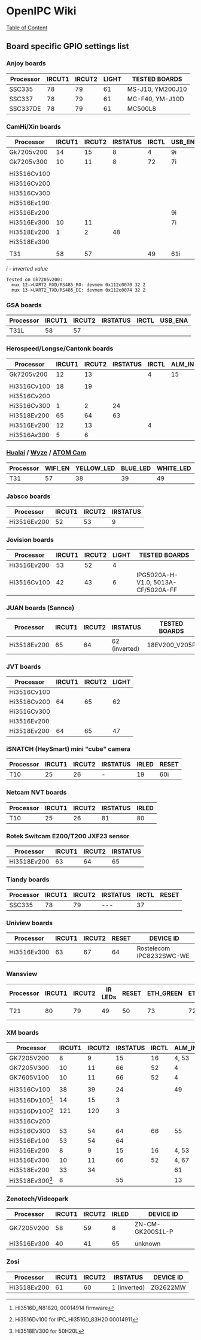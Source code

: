 # OpenIPC Wiki
[Table of Content](../README.md)

Board specific GPIO settings list
---------------------------------

### Anjoy boards

| Processor   | IRCUT1 | IRCUT2 | LIGHT | TESTED BOARDS    |
|-------------|--------|--------|-------|------------------|
| SSC335      | 78     | 79     | 61    | MS-J10, YM200J10 |
| SSC337      | 78     | 79     | 61    | MC-F40, YM-J10D  |
| SSC337DE    | 78     | 79     | 61    | MC500L8          |

### CamHi/Xin boards

| Processor   | IRCUT1 | IRCUT2 | IRSTATUS | IRCTL | USB_ENA | UART2_RTS/RS485_DE | UART2_RXD/RS485_RO | UART2_TXD/RS485_DI | AUDIO_ENA | RESET | PWM | SD_VCC |
|-------------|--------|--------|----------|-------|---------|--------------------|--------------------|--------------------|-----------|-------|-----|--------|
| Gk7205v200  | 14     | 15     | 8        | 4     | 9i      | 54                 | 12                 | 13                 |           |       |     |        |
| Gk7205v300  | 10     | 11     | 8        | 72    | 7i      |                    |                    |                    | 52        |       |     |        |
|             |        |        |          |       |         |                    |                    |                    |           |       |     |        |
| Hi3516Cv100 |        |        |          |       |         |                    |                    |                    |           |       |     |        |
| Hi3516Cv200 |        |        |          |       |         |                    |                    |                    |           |       |     |        |
| Hi3516Cv300 |        |        |          |       |         |                    |                    |                    |           |       |     |        |
| Hi3516Ev100 |        |        |          |       |         |                    |                    |                    |           |       |     |        |
| Hi3516Ev200 |        |        |          |       | 9i      |                    |                    |                    |           |       |     |        |
| Hi3516Ev300 | 10     | 11     |          |       | 7i      | 63                 |                    |                    |           |       |     |        |
| Hi3518Ev200 | 1      | 2      | 48       |       |         |                    |                    |                    |           |       |     |        |
| Hi3518Ev300 |        |        |          |       |         |                    |                    |                    |           |       |     |        |
|             |        |        |          |       |         |                    |                    |                    |           |       |     |        |
| T31         | 58     | 57     |          | 49    | 61i     | 53                 | 55                 | 56                 |           | 11    | 50  | 62     |

_i - inverted value_

```
Tested on Gk7205v200:
  mux 12->UART2_RXD/RS485_RO: devmem 0x112c0070 32 2 
  mux 13->UART2_TXD/RS485_DI: devmem 0x112c0074 32 2
```

### GSA boards

| Processor   | IRCUT1 | IRCUT2 | IRSTATUS | IRCTL | USB_ENA |
|-------------|--------|--------|----------|-------|---------|
| T31L        | 58     | 57     |          |       |         |


### Herospeed/Longse/Cantonk boards

| Processor   | IRCUT1 | IRCUT2 | IRSTATUS | IRCTL | ALM_IN | ALM_OUT | USB_ENA |
|-------------|--------|--------|----------|-------|--------|---------|---------|
| Gk7205v200  | 12     | 13     |          | 4     | 15     | 14      |         |
|             |        |        |          |       |        |         |         |
| Hi3516Cv100 | 18     | 19     |          |       |        |         |         |
| Hi3516Cv200 |        |        |          |       |        |         |         |
| Hi3516Cv300 | 1      | 2      | 24       |       |        |         |         |
| Hi3518Ev200 | 65     | 64     | 63       |       |        |         |         |
| Hi3516Ev200 | 12     | 13     |          | 4     |        |         |         |
| Hi3516Av300 | 5      | 6      |          |       |        |         |         |

### [Hualai](https://www.hualaikeji.com) / [Wyze](https://www.wyze.com/) / [ATOM Cam](https://www.atomtech.co.jp/)

| Processor   | WIFI_EN | YELLOW_LED | BLUE_LED | WHITE_LED | SPK_ABLE | SD_CD |
|-------------|---------|------------|----------|-----------|----------|-------|
| T31         | 57      | 38         | 39       | 49        | 58       | 62    |

### Jabsco boards

| Processor   | IRCUT1 | IRCUT2 | IRSTATUS |
|-------------|--------|--------|----------|
| Hi3516Ev200 | 52     | 53     | 9        |

### Jovision boards

| Processor   | IRCUT1 | IRCUT2 | LIGHT |  TESTED BOARDS                     |
|-------------|--------|--------|-------|------------------------------------|
| Hi3516Ev200 | 53     | 52     | 4     |                                    |
| Hi3516Cv100 | 42     | 43     | 6     | IPG5020A-H-V1.0, 5013A-CF/5020A-FF |

### JUAN boards (Sannce)

| Processor   | IRCUT1 | IRCUT2 | IRSTATUS      | TESTED BOARDS | DEVICE ID |
|-------------|--------|--------|---------------|---------------|-----------|
| Hi3518Ev200 | 65     | 64     | 62 (inverted) | 18EV200_V205P | N18EV2W   |

### JVT boards

| Processor   | IRCUT1 | IRCUT2 | LIGHT |
|-------------|--------|--------|-------|
| Hi3516Cv100 |
| Hi3516Cv200 | 64     | 65     | 62    |
| Hi3516Cv300 |
| Hi3516Ev200 |
| Hi3518Ev200 | 64     | 65     | 47    |

### iSNATCH (HeySmart) mini "cube" camera

| Processor   | IRCUT1 | IRCUT2 | IRSTATUS | IRLED | RESET |
|-------------|--------|--------|----------|-------|-------|
| T10         | 25     | 26     | -        | 19    | 60i   |

### Netcam NVT boards

| Processor   | IRCUT1 | IRCUT2 | IRSTATUS | IRLED |
|-------------|--------|--------|----------|-------|
| T10         | 25     | 26     | 81       | 80    |

### Rotek Switcam E200/T200 JXF23 sensor

| Processor   | IRCUT1 | IRCUT2 | IRSTATUS |
|-------------|--------|--------|----------|
| Hi3518Ev200 | 63     | 64     | 65       |

### Tiandy boards

| Processor   | IRCUT1 | IRCUT2 | IRSTATUS | IRCTL | RESET |
|-------------|--------|--------|----------|-------|-------|
| SSC335      | 78     | 79     | ---      | 37    |       |

### Uniview boards

| Processor   | IRCUT1 | IRCUT2 | RESET | DEVICE ID                |
|-------------|--------|--------|-------|--------------------------|
| Hi3516Ev300 | 63     | 67     | 64    | Rostelecom IPC8232SWC-WE |

### Wansview

| Processor   | IRCUT1 | IRCUT2 | IR LEDs | RESET | ETH_GREEN | ETH_ORANGE | DEVICE ID      |
|-------------|--------|--------|---------|-------|-----------|------------|----------------|
| T21         | 80     | 79     | 49      | 50    | 73        | 72         | Wansview W5/W6 |

### XM boards

| Processor       | IRCUT1 | IRCUT2 | IRSTATUS | IRCTL | ALM_IN | ALM_OUT | ETH_ACT | ETH_STA | RESET | USB_ENA | AUDIO_POW | RS485_CTL | NOTES |
|-----------------|--------|--------|----------|-------|--------|---------|---------|---------|-------|---------|-----------|-----------|-------|
| GK7205V200      | 8      | 9      | 15       | 16    | 4, 53  | 55      | 14      | 12      | 0     |         |           |           |       |
| GK7205V300      | 10     | 11     | 66       | 52    | 4      |         | 30      | 31      | 0     |         | 60        | 24        |       |
| GK7605V100      | 10     | 11     | 66       | 52    | 4      |         | 30      | 31      | 0     |         | 60        | 24        |       |
|                 |        |        |          |       |        |         |         |         |       |         |           |           |       |
| Hi3516Cv100     | 38     | 39     | 24       |       | 49     | 26      |         |         |       |         |           |           |       |
| Hi3516Dv100[^1] | 14     | 15     | 3        |       |        |         |         |         |       |         |           |           |       |
| Hi3516Dv100[^2] | 121    | 120    | 3        |       |        |         |         |         |       |         |           |           |       |
| Hi3516Cv200     |        |        |          |       |        |         |         |         |       |         |           |           |       |
| Hi3516Cv300     | 53     | 54     | 64       | 66    | 55     | 1       |         |         | 2     | 63      |           |           |       |
| Hi3516Ev100     | 53     | 54     | 64       |       |        |         |         |         |       |         |           |           |       |
| Hi3516Ev200     | 8      | 9      | 15       | 16    | 4, 53  | 55      | 14      | 12      | 0     |         |           |           |       |
| Hi3516Ev300     | 10     | 11     | 66       | 52    | 4, 67  | 65      | 30      | 31      | 0     |         |           |           |       |
| Hi3518Ev200     | 33     | 34     |          |       | 61     | 35      |         |         |       |         |           |           |       |
| Hi3518Ev300[^3] | 8      |        | 55       |       | 13     |         |         |         | 15    |         | 3         |           |       |       

[^1]: HI3516D_N81820, 00014914 firmware
[^2]: Hi3516Dv100 for IPC_HI3516D_83H20 00014911
[^3]: Hi3518EV300 for 50H20L

### Zenotech/Videopark

| Processor   | IRCUT1 | IRCUT2 | IRLED | DEVICE ID                |
|-------------|--------|--------|-------|--------------------------|
| GK7205V200  | 58     | 59     | 8     | ZN-CM-GK200S1L-P         |
|             |        |        |       |                          |
| Hi3516Ev300 | 40     | 41     | 65    | unknown                  |


### Zosi

| Processor   | IRCUT1 | IRCUT2 | IRSTATUS     | DEVICE ID     |
|-------------|--------|--------|--------------|---------------|
| Hi3518Ev200 | 61     | 60     | 1 (inverted) | ZG2622MW      |
